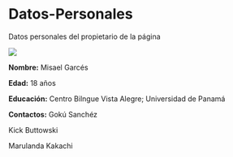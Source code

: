 # Datos-Personales
Datos personales del propietario de la página

<img src="https://scontent.fpty1-1.fna.fbcdn.net/v/t1.0-9/10418873_1464841397093125_1926179221586345497_n.jpg?_nc_cat=111&_nc_oc=AQkLoPu_4gMUX5D3MPus2ew7VJ0naXAo2b0sroEYiiPp3gTorEtW12vPzrTor3Xgdq0&_nc_ht=scontent.fpty1-1.fna&oh=6c3f6570a11c853f7b52ef549fc05196&oe=5E1AB469">

<b>Nombre:</b>
Misael Garcés


<b>Edad:</b>
18 años

<b>Educación:</b>
Centro Bilngue Vista Alegre; 
Universidad de Panamá

<b>Contactos:</b>
Gokú Sanchéz

Kick Buttowski

Marulanda Kakachi


